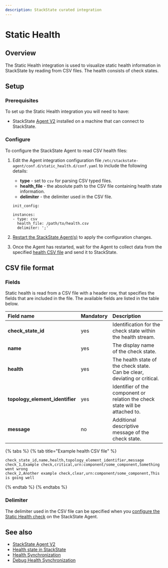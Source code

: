 ```yaml
---
description: StackState curated integration
---
```


# Static Health

## Overview

The Static Health integration is used to visualize static health information in StackState by reading from CSV files. The health consists of check states.


## Setup

### Prerequisites

To set up the Static Health integration you will need to have:
 * StackState [Agent V2](/stackpacks/integrations/agent.md) installed on a machine that can connect to StackState.

### Configure

To configure the StackState Agent to read CSV health files: 

1. Edit the Agent integration configuration file `/etc/stackstate-agent/conf.d/static_health.d/conf.yaml` to include the following details:
    * **type** - set to `csv` for parsing CSV typed files.
    * **health_file** - the absolute path to the CSV file containing health state information.
    * **delimiter** - the delimiter used in the CSV file.

     ```text
     init_config:
    
     instances:
     - type: csv
       health_file: /path/to/health.csv
       delimiter: ';'
     ```

2. [Restart the StackState Agent\(s\)](agent.md#start-stop-restart-the-stackstate-agent) to apply the configuration changes.
3. Once the Agent has restarted, wait for the Agent to collect data from the specified [health CSV file](#csv-file-format) and send it to StackState.

## CSV file format

### Fields
Static health is read from a CSV file with a header row, that specifies the fields that are included in the file. The available fields are listed in the table below.

| Field name | Mandatory | Description |
|:---|:---|:---|
| **check_state_id** | yes |  Identification for the check state within the health stream. |
| **name** | yes | The display name of the check state. |
| **health** | yes | The health state of the check state. Can be clear, deviating or critical. |
| **topology_element_identifier** | yes | Identifier of the component or relation the check state will be attached to.  |
| **message** | no | Additional descriptive message of the check state. |

{% tabs %}
{% tab title="Example health CSV file" %}
```
check_state_id,name,health,topology_element_identifier,message
check_1,Example check,critical,urn:component/some_component,Something went wrong
check_2,Another example check,clear,urn:component/some_component,This is going well
```
{% endtab %}
{% endtabs %}

### Delimiter

The delimiter used in the CSV file can be specified when you [configure the Static Health check](#configure) on the StackState Agent.


## See also

* [StackState Agent V2](agent.md)
* [Health state in StackState](/use/health-state-and-event-notifications/health-state-in-stackstate.md)
* [Health Synchronization](/configure/health/health-synchronization.md)
* [Debug Health Synchronization](/configure/health/debug-health-sync.md)

